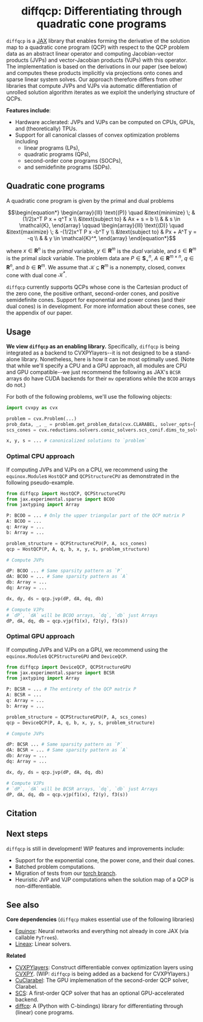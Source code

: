 <h1 align='center'>diffqcp: Differentiating through quadratic cone programs</h1>

`diffqcp` is a [JAX](https://docs.jax.dev/en/latest/) library that enables forming the derivative of the solution map to a quadratic cone program (QCP) with respect to the QCP problem data as an abstract linear operator and computing Jacobian-vector products (JVPs) and vector-Jacobian products (VJPs) with this operator.
The implementation is based on the derivations in our paper (see below) and computes
these products implicitly via projections onto cones and sparse linear system solves.
Our approach therefore differs from other libraries that compute JVPs and VJPs via
automatic differentiation of unrolled solution algorithm iterates as we exploit
the underlying structure of QCPs.

**Features include**:
- Hardware acclerated: JVPs and VJPs can be computed on CPUs, GPUs, and (theoretically) TPUs.
- Support for all canonical classes of convex optimization problems including
    - linear programs (LPs),
    - quadratic programs (QPs),
    - second-order cone programs (SOCPs),
    - and semidefinite programs (SDPs).

## Quadratic cone programs

A quadratic cone program is given by the primal and dual problems

```math
\begin{equation*}
    \begin{array}{lll}
        \text{(P)} \quad &\text{minimize} \; & (1/2)x^T P x + q^T x  \\
        &\text{subject to} & Ax + s = b  \\
        & & s \in \mathcal{K},
    \end{array}
    \qquad
    \begin{array}{lll}
         \text{(D)} \quad  &\text{maximize} \; & -(1/2)x^T P x -b^T y  \\
        &\text{subject to} & Px + A^T y = -q \\
        & & y \in \mathcal{K}^*,
    \end{array}
\end{equation*}
```
where $`x \in \mathbf{R}^n`$ is the *primal* variable, $`y \in \mathbf{R}^m`$ is the *dual* variable, and $`s \in \mathbf{R}^m`$ is the primal *slack* variable. The problem data are $`P\in \mathbf{S}_+^{n}`$, $`A \in \mathbf{R}^{m \times n}`$, $`q \in \mathbf{R}^n`$, and $`b \in \mathbf{R}^m`$. We assume that $`\mathcal K \subseteq \mathbf{R}^m`$ is a nonempty, closed, convex cone with dual cone $`\mathcal{K}^*`$.

`diffqcp` currently supports QCPs whose cone is the Cartesian product of the zero cone, the positive orthant, second-order cones, and positive semidefinite cones. Support for exponential and power cones (and their dual cones) is in development.
For more information about these cones, see the appendix of our paper.

## Usage

**We view `diffqcp` as an enabling library.** Specifically, `diffqcp` is
being integrated as a backend to CVXPYlayers--it is not designed to be a stand-alone
library. Nonetheless, here is how it can be most optimally used. (Note that while we'll specify
a CPU and a GPU approach, all modules are CPU and GPU compatible--we just recommend the following
as JAX's `BCSR` arrays do have CUDA backends for their `mv` operations while the `BCOO` arrays do not.)

For both of the following problems, we'll use the following objects:

```python
import cvxpy as cvx

problem = cvx.Problem(...)
prob_data, _, _ = problem.get_problem_data(cvx.CLARABEL, solver_opts={'use_quad_obj': True})
scs_cones = cvx.reductions.solvers.conic_solvers.scs_conif.dims_to_solver_dict(prob_data["dims"])

x, y, s = ... # canonicalized solutions to `problem`
```

### Optimal CPU approach

If computing JVPs and VJPs on a CPU, we recommend using the `equinox.Module`s `HostQCP` and `QCPStructureCPU` as demonstrated in the following pseudo-example.

```python
from diffqcp import HostQCP, QCPStructureCPU
from jax.experimental.sparse import BCOO
from jaxtyping import Array

P: BCOO = ... # Only the upper triangular part of the QCP matrix P
A: BCOO = ...
q: Array = ...
b: Array = ...

problem_structure = QCPStructureCPU(P, A, scs_cones)
qcp = HostQCP(P, A, q, b, x, y, s, problem_structure)

# Compute JVPs

dP: BCOO ... # Same sparsity pattern as `P`
dA: BCOO = ... # Same sparsity pattern as `A`
db: Array = ...
dq: Array = ...

dx, dy, ds = qcp.jvp(dP, dA, dq, db)

# Compute VJPs
# `dP`, `dA` will be BCOO arrays, `dq`, `db` just Arrays
dP, dA, dq, db = qcp.vjp(f1(x), f2(y), f3(s)) 
```

### Optimal GPU approach

If computing JVPs and VJPs on a GPU, we recommend using the `equinox.Module`s `QCPStructureGPU` and `DeviceQCP`.

```python
from diffqcp import DeviceQCP, QCPStructureGPU
from jax.experimental.sparse import BCSR
from jaxtyping import Array

P: BCSR = ... # The entirety of the QCP matrix P
A: BCSR = ...
q: Array = ...
b: Array = ...

problem_structure = QCPStructureGPU(P, A, scs_cones)
qcp = DeviceQCP(P, A, q, b, x, y, s, problem_structure)

# Compute JVPs

dP: BCSR ... # Same sparsity pattern as `P`
dA: BCSR = ... # Same sparsity pattern as `A`
db: Array = ...
dq: Array = ...

dx, dy, ds = qcp.jvp(dP, dA, dq, db)

# Compute VJPs
# `dP`, `dA` will be BCSR arrays, `dq`, `db` just Arrays
dP, dA, dq, db = qcp.vjp(f1(x), f2(y), f3(s)) 
```

## Citation

## Next steps

`diffqcp` is still in development! WIP features and improvements include:
- Support for the exponential cone, the power cone, and their dual cones.
- Batched problem computations.
- Migration of tests from our [torch branch](https://github.com/cvxgrp/diffqcp/tree/torch-implementation).
- Heuristic JVP and VJP computations when the solution map of a QCP is non-differentiable.

## See also

**Core dependencies** (`diffqcp` makes essential use of the following libraries)
- [Equinox](https://github.com/patrick-kidger/equinox): Neural networks and everything not already in core JAX (via callable `PyTree`s).
- [Lineax](https://github.com/patrick-kidger/lineax): Linear solvers.

**Related** 
- [CVXPYlayers](https://github.com/cvxpy/cvxpylayers): Construct differentiable convex optimization layers using [CVXPY](https://github.com/cvxpy/cvxpy/). (WIP: `diffqcp` is being added as a backend for CVXPYlayers.)
- [CuClarabel](https://github.com/oxfordcontrol/Clarabel.jl/tree/CuClarabel): The GPU implemenation of the second-order QCP solver, Clarabel.
- [SCS](https://github.com/cvxgrp/scs): A first-order QCP solver that has an optional GPU-accelerated backend.
- [diffcp](https://github.com/cvxgrp/diffcp): A (Python with C-bindings) library for differentiating through (linear) cone programs.